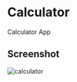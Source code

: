 # Calculator
Calculator App 

## Screenshot

![calculator](https://user-images.githubusercontent.com/44651301/103457476-b58d5800-4d25-11eb-88fa-d35ebe2fc082.gif)
